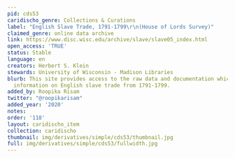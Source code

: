 ```yaml
---
pid: cds53
caridischo_genre: Collections & Curations
label: "English Slave Trade, 1791-1799\r\n(House of Lords Survey)"
claimed_genre: online data archive
link: https://www.disc.wisc.edu/archive/slave/slave05_index.html
open_access: 'TRUE'
status: Stable
language: en
creators: Herbert S. Klein
stewards: University of Wisconsin - Madison Libraries
blurb: This site provides access to the raw data and documentation which contains
  information on English slave trade from 1791-1799.
added_by: Roopika Risam
twitter: "@roopikarisam"
added_year: '2020'
notes: 
order: '118'
layout: caridischo_item
collection: caridischo
thumbnail: img/derivatives/simple/cds53/thumbnail.jpg
full: img/derivatives/simple/cds53/fullwidth.jpg
---
```

